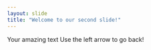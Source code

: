 ```yaml
---
layout: slide
title: "Welcome to our second slide!"
---
```

Your amazing text
Use the left arrow to go back!
